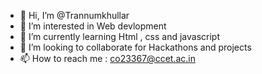- 👋 Hi, I’m @Trannumkhullar
- 👀 I’m interested in Web devlopment 
- 🌱 I’m currently learning Html , css and javascript
- 💞️ I’m looking to collaborate for Hackathons and projects 
- 📫 How to reach me : co23367@ccet.ac.in

<!---
Trannumkhullar/Trannumkhullar is a ✨ special ✨ repository because its `README.md` (this file) appears on your GitHub profile.
You can click the Preview link to take a look at your changes.
--->
